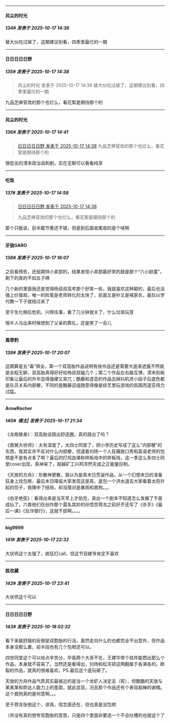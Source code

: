 ﻿
*****

####  风尘的时光  
##### 134#       发表于 2025-10-17 14:36

替大伙吃过屎了，这期建议别看，四季里最烂的一期

*****

####  日日日日日野  
##### 135#       发表于 2025-10-17 14:38

<blockquote>风尘的时光 发表于 2025-10-17 14:36
替大伙吃过屎了，这期建议别看，四季里最烂的一期</blockquote>
九品芝麻官改的那个也烂么，看花絮是期待那个的


*****

####  风尘的时光  
##### 136#       发表于 2025-10-17 14:41

<blockquote><a href="httphttps://stage1st.com/2b/forum.php?mod=redirect&amp;goto=findpost&amp;pid=68584939&amp;ptid=2263083" target="_blank">日日日日日野 发表于 2025-10-17 14:38</a>
九品芝麻官改的那个也烂么，看花絮是期待那个的</blockquote>
很低劣的清末政治讽刺剧，实在无聊可以看看纯享


*****

####  吃饭  
##### 137#       发表于 2025-10-17 14:58

<blockquote><a href="httphttps://stage1st.com/2b/forum.php?mod=redirect&amp;goto=findpost&amp;pid=68584939&amp;ptid=2263083" target="_blank">日日日日日野 发表于 2025-10-17 14:38</a>

九品芝麻官改的那个也烂么，看花絮是期待那个的</blockquote>
那个只能说，前半截节奏还不错，但是到后面收尾收的是个啥啊


*****

####  牙狼GARO  
##### 138#       发表于 2025-10-17 16:07

之前看预告，还挺期待小卖部的，结果发现小卖部最好笑的就是那个“六小龄童”，剩下的真的不如五子棋

几个新的里面我还是觉得杨叔叔高考那个好笑一些，我就喜欢这种颠的，最后也没强上价值观，唯一的败笔是老师转化的太快了，前面又是吵又是喊家长，最后以学代教一下子就扭过来了

至于生化稍后危机、兴帮往事，看了几分钟就关了，什么垃圾玩意

哦半人马出来时候想到了父亲的葬礼，还是笑了一会儿


*****

####  風卷豹  
##### 139#       发表于 2025-10-17 20:07

这期算是五“毒”俱全，第一个双高胎作品说明有些作品还是需要大底来遮羞不然就是全程无聊，双高胎真得好好给杨叔叔磕几个；第二个作品左右脑互博，清末刻板印象让最后的升华显得强硬又突兀；酷藤和逐亚的作品去掉抖机灵小段子后底色都是队员关系内部梗，不同的是酷藤这组随意得像是综艺里玩游戏的氛围而逐亚用力过猛。


*****

####  ArowRocher  
##### 140#         楼主| 发表于 2025-10-17 21:34

《龙袍替身》：双高胎说跳出舒适圈，真的跳出了吗？

《救舅大状师》：太有深度了，太四士同堂了，把小学历史写成了这么“内部梗”的东西，我其实并不反对什么内部梗，但逮着刘旸一个人狂薅脱口秀和英语老师的包袱是不是有点多了啊？最后的打鸡血堪称样板戏中的样板戏，这一季这么多四士同堂coser出现，真神来了，超越矿工兴邦浑然天成之正能量巨制。

《天放的方舟》：形散神更散，我以为是真末日荒诞作品，从一个幻想末日的准备狂身上找包袱，最后末日降临大家发现这是真，底包一个洪水退去大家看着太阳升起的饺子，我猜中了结局，却没猜对是暴雨和救狗。。。

《伯牙绝弦》：看得出来是当天早上才拍完，突出一个剧本不知道怎么发展了于是成仙了，六兽他们在创作那个莫名其妙的孙悟空蒋龙之前好歹还写了《杀手》《最后一课》《反诈银行》，这就干拔啊。。。。


*****

####  big9999  
##### 141#       发表于 2025-10-17 22:32

大状师这个太强了，疯狂打call，但这节目姥爷肯定不喜欢


*****

####  胜改藏  
##### 142#       发表于 2025-10-17 23:41

大状师这个可以


*****

####  日日日日日野  
##### 143#       发表于 2025-10-18 02:32

看下来最舒服的反倒是双胞胎的行活，虽然走向什么的也都完全不出意外，但作品本身没那么重，前半段也有几个包袱还可以。

四世同堂这个可以给点辛苦分，毕竟两个大哥不在，王建华带个挂件能攒出那么个作品，本身就不容易了。当然还是看得出，刘旸和松天硕这两翻属于各演各的。断裂的作品，就真的很难喜欢。PS.最后这个底玩砸了。

天放的方舟作品气质其实最接近的是当一个龙虾人决定去（死），但酷酷的天放与某某某和胖达人能力上的差距，就此显现，况且那个作品还有个表现超棒的谢楠。这个救狗真的是何意啊。。。

至于蒋龙张弛这个，讲真，信念感还在，但也真是没包袱

（并没有真的想夸双胞胎的意思，只是四个里面非要选一个不会吐槽的也就这个了

